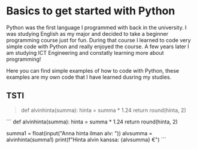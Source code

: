 # Basics to get started with Python
<p>
Python was the first language I programmed with back in the university. I was 
studying English as my major and decided to take a beginner programming course
just for fun. During that course I learned to code very simple code with 
Python and really enjoyed the course. A few years later I am studying 
ICT Engineering and constatly learning more about programming!

Here you can find simple examples of how to code with Python, these examples
are my own code that I have learned dusring my studies.
</p>

## TSTI


> def alvinhinta(summa):
>   hinta = summa * 1.24
>   return round(hinta, 2)


´´´
def alvinhinta(summa):
    hinta = summa * 1.24
    return round(hinta, 2)


summa1 = float(input("Anna hinta ilman alv: "))
alvsumma = alvinhinta(summa1)
print(f"Hinta alvin kanssa: {alvsumma} €")
´´´